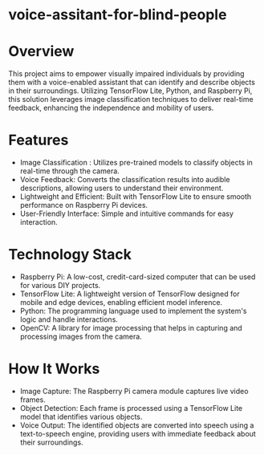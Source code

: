 # voice-assitant-for-blind-people

# Overview

This project aims to empower visually impaired individuals by providing them with a voice-enabled assistant that can identify and describe objects in their surroundings. Utilizing TensorFlow Lite, Python, and Raspberry Pi, this solution leverages image classification techniques to deliver real-time feedback, enhancing the independence and mobility of users.

# Features

* Image Classification : Utilizes pre-trained models to classify objects in real-time through the camera.
* Voice Feedback: Converts the classification results into audible descriptions, allowing users to understand their environment.
* Lightweight and Efficient: Built with TensorFlow Lite to ensure smooth performance on Raspberry Pi devices.
* User-Friendly Interface: Simple and intuitive commands for easy interaction.

# Technology Stack

* Raspberry Pi: A low-cost, credit-card-sized computer that can be used for various DIY projects.
* TensorFlow Lite: A lightweight version of TensorFlow designed for mobile and edge devices, enabling efficient model inference.
* Python: The programming language used to implement the system's logic and handle interactions.
* OpenCV: A library for image processing that helps in capturing and processing images from the camera.

# How It Works

* Image Capture: The Raspberry Pi camera module captures live video frames.
* Object Detection: Each frame is processed using a TensorFlow Lite model that identifies various objects.
* Voice Output: The identified objects are converted into speech using a text-to-speech engine, providing users with immediate feedback about their surroundings.
